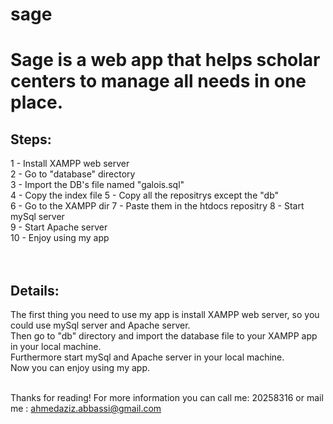 # sage
<h1>Sage is a web app that helps scholar centers to manage all needs in one place.</h1>

<h2>Steps:</h2>
1 - Install XAMPP web server<br>
2 - Go to "database" directory<br>
3 - Import the DB's file named "galois.sql"<br>
4 - Copy the index file
5 - Copy all the repositrys except the "db"<br>
6 - Go to the XAMPP dir
7 - Paste them in the htdocs repositry
8 - Start mySql server<br>
9 - Start Apache server<br>
10 - Enjoy using my app<br><br><br>


<h2>Details:</h2>
The first thing you need to use my app is install XAMPP web server, so you could use mySql server and Apache server.<br>
Then go to "db" directory and import the database file to your XAMPP app in your local machine.<br>
Furthermore start mySql and Apache server in your local machine.<br>
Now you can enjoy using my app.<br><br>

Thanks for reading! For more information you can call me: 20258316 or mail me : ahmedaziz.abbassi@gmail.com
